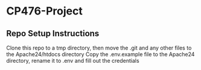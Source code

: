 # CP476-Project

## Repo Setup Instructions

Clone this repo to a tmp directory, then move the .git and any other files to the Apache24/htdocs directory
Copy the .env.example file to the Apache24 directory, rename it to .env and fill out the credentials